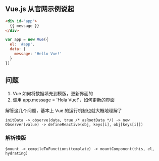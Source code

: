 ## Vue.js 从官网示例说起

```html
<div id="app">
  {{ message }}
</div>
```

```javascript
var app = new Vue({
  el: '#app',
  data: {
    message: 'Hello Vue!'
  }
})
```

## 问题

1. Vue 如何将数据填充到模版，更新界面的
2. 调用 app.message = 'Hola Vue!'，如何更新的界面

解答这几个问题，基本上 Vue 的运行机制也就大概地理解了


```
initData -> observe(data, true /* asRootData */) -> new Observer(value) -> defineReactive(obj, keys[i], obj[keys[i]])
```

### 解析模版

```
$mount -> compileToFunctions(template) -> mountComponent(this, el, hydrating)
```
